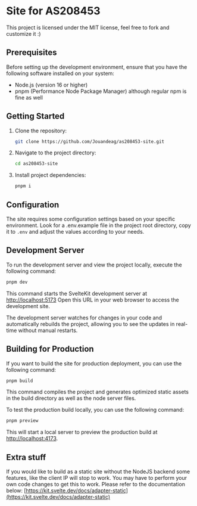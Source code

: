 # Site for AS208453

This project is licensed under the MIT license, feel free to fork and customize it :)

## Prerequisites

Before setting up the development environment, ensure that you have the following software installed on your system:

- Node.js (version 16 or higher)
- pnpm (Performance Node Package Manager) although regular npm is fine as well

## Getting Started

1. Clone the repository:

   ```bash
   git clone https://github.com/Jouandeag/as208453-site.git
   ```

2. Navigate to the project directory:

   ```bash
   cd as208453-site
   ```

3. Install project dependencies:

   ```bash
   pnpm i
   ```

## Configuration

The site requires some configuration settings based on your specific environment. Look for a .env.example file in the project root directory, copy it to `.env` and adjust the values according to your needs.

## Development Server

To run the development server and view the project locally, execute the following command:

```bash
pnpm dev
```

This command starts the SvelteKit development server at [http://localhost:5173](http://localhost:5173/) Open this URL in your web browser to access the development site.

The development server watches for changes in your code and automatically rebuilds the project, allowing you to see the updates in real-time without manual restarts.

## Building for Production

If you want to build the site for production deployment, you can use the following command:

```bash
pnpm build
```

This command compiles the project and generates optimized static assets in the build directory as well as the node server files.

To test the production build locally, you can use the following command:

```bash
pnpm preview
```

This will start a local server to preview the production build at [http://localhost:4173](http://localhost:4173/).

## Extra stuff

If you would like to build as a static site without the NodeJS backend some features, like the client IP will stop to work. You may have to perform your own code changes to get this to work.
Please refer to the documentation below:
[https://kit.svelte.dev/docs/adapter-static](https://kit.svelte.dev/docs/adapter-static)

